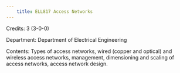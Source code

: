 ```yaml
---
    title: ELL817 Access Networks
---
```

Credits: 3 (3-0-0)

Department: Department of Electrical Engineering

Contents: Types of access networks, wired (copper and optical) and wireless access networks, management, dimensioning and scaling of access networks, access network design.